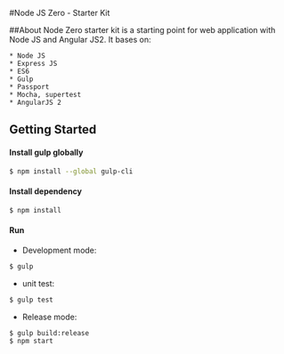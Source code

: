 #Node JS Zero - Starter Kit

##About
Node Zero starter kit is a starting point for web application with Node JS and Angular JS2. It bases on:

    * Node JS
    * Express JS
    * ES6
    * Gulp
    * Passport
    * Mocha, supertest
    * AngularJS 2

## Getting Started

#### Install gulp globally
```sh
$ npm install --global gulp-cli
```
#### Install dependency
```sh
$ npm install
```
#### Run
* Development mode:
```sh
$ gulp
```
* unit test:
```sh
$ gulp test
```
* Release mode:
```sh
$ gulp build:release
$ npm start
```
